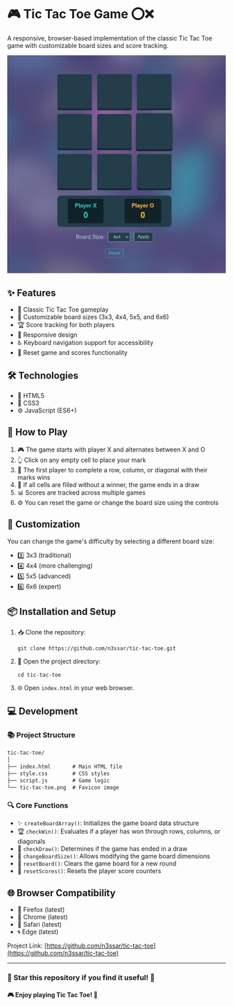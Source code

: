 # 🎮 Tic Tac Toe Game ⭕❌

A responsive, browser-based implementation of the classic Tic Tac Toe game with customizable board sizes and score tracking.

![Tic Tac Toe Game](Tic-tac-toe-preview.png)

## ✨ Features

- 🎯 Classic Tic Tac Toe gameplay
- 🔧 Customizable board sizes (3x3, 4x4, 5x5, and 6x6)
- 🏆 Score tracking for both players
- 📱 Responsive design
- ♿ Keyboard navigation support for accessibility
- 🔄 Reset game and scores functionality

## 🛠️ Technologies

- 📄 HTML5
- 🎨 CSS3
- ⚙️ JavaScript (ES6+)

## 🎲 How to Play

1. 🎮 The game starts with player X and alternates between X and O
2. 👆 Click on any empty cell to place your mark
3. 🏁 The first player to complete a row, column, or diagonal with their marks wins
4. 🤝 If all cells are filled without a winner, the game ends in a draw
5. 📊 Scores are tracked across multiple games
6. ⚙️ You can reset the game or change the board size using the controls

## 🔧 Customization

You can change the game's difficulty by selecting a different board size:
- 3️⃣ 3x3 (traditional)
- 4️⃣ 4x4 (more challenging)
- 5️⃣ 5x5 (advanced)
- 6️⃣ 6x6 (expert)

## 📦 Installation and Setup

1. 📥 Clone the repository:
   ```
   git clone https://github.com/n3ssar/tic-tac-toe.git
   ```

2. 📂 Open the project directory:
   ```
   cd tic-tac-toe
   ```

3. 🌐 Open `index.html` in your web browser.

## 💻 Development

### 📚 Project Structure

```
tic-tac-toe/
│
├── index.html       # Main HTML file
├── style.css        # CSS styles
├── script.js        # Game logic
└── tic-tac-toe.png  # Favicon image
```

### 🔍 Core Functions

- ✨ `createBoardArray()`: Initializes the game board data structure
- 🏆 `checkWin()`: Evaluates if a player has won through rows, columns, or diagonals
- 🤝 `checkDraw()`: Determines if the game has ended in a draw
- 🔄 `changeBoardSize()`: Allows modifying the game board dimensions
- 🔁 `resetBoard()`: Clears the game board for a new round
- 🧹 `resetScores()`: Resets the player score counters

## 🌐 Browser Compatibility

- 🦊 Firefox (latest)
- 🧭 Chrome (latest)
- 🧪 Safari (latest)
- 🌀 Edge (latest)


Project Link: [https://github.com/n3ssar/tic-tac-toe](https://github.com/n3ssar/tic-tac-toe)

---

### 🌟 Star this repository if you find it useful! 🌟

#### 🎮 Enjoy playing Tic Tac Toe! 🎲
